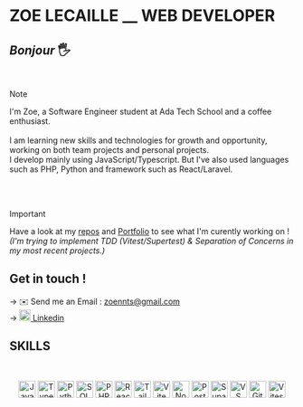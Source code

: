 # ZOE LECAILLE __ WEB DEVELOPER

## <em>Bonjour</em> 🖐️
<br>

> [!NOTE]
> I'm Zoe, a Software Engineer student at Ada Tech School and a coffee enthusiast.<br><br>
> I am learning new skills and technologies for growth and opportunity, working on both team projects and personal projects.<br>
> I develop mainly using JavaScript/Typescript. 
> But I've also used languages such as PHP, Python and framework such as React/Laravel. 
<br>
<br>

> [!IMPORTANT]
> Have a look at my  <a href='https://github.com/zoeleca?tab=repositories' target="_blank" rel="noopener noreferrer">repos</a> and <a href='https://zoeleca.github.io/' target="_blank" rel="noopener noreferrer">Portfolio</a> to see what I'm curently working on !<br>
> <em>(I'm trying to implement TDD (Vitest/Supertest) & Separation of Concerns in my most recent projects.)</em>


  <div align="left">
    
## Get in touch ! 
→ ✉️  Send me an Email :   <a href="mailto:zoennts@gmail.com" target="_blank" rel="noopener noreferrer">zoennts@gmail.com</a><br>
→ <img src="https://upload.wikimedia.org/wikipedia/commons/thumb/c/ca/LinkedIn_logo_initials.png/900px-LinkedIn_logo_initials.png" width="20" height="20" alt="linkedin"/><a href="https://www.linkedin.com/in/zoe-lecaille/" target="_blank" rel="noopener noreferrer"> Linkedin </a>
 <div/>

## SKILLS
<br>
<p align='center'>
                        <a href="https://developer.mozilla.org/en-US/docs/Web/JavaScript" target="_blank" rel="noreferrer">
                            <img src="https://raw.githubusercontent.com/danielcranney/readme-generator/main/public/icons/skills/javascript-colored.svg"
                                alt="JavaScript" id="img-skills" width="30" height="30"/></a>
  <a href="https://developer.mozilla.org/en-US/docs/Glossary/TypeScript" target="_blank" rel="noreferrer">
                            <img src="https://upload.wikimedia.org/wikipedia/commons/thumb/4/4c/Typescript_logo_2020.svg/768px-Typescript_logo_2020.svg.png"
                                alt="TypeScript" id="img-skills" width="30" height="30"/></a>
                        <a href="https://www.python.org/" target="_blank" rel="noreferrer">
                            <img src="https://upload.wikimedia.org/wikipedia/commons/thumb/c/c3/Python-logo-notext.svg/800px-Python-logo-notext.svg.png"
                                alt="Python" id="img-skills" width="30" height="30"/></a>
                        <a href="https://sql.sh/" target="_blank" rel="noreferrer">
                            <img src="https://icons.veryicon.com/png/o/application/designer-icon/sql-5.png" alt="SQL"
                                id="img-skills" width="30" height="30"/></a>
                        <a href="https://www.php.net/" target="_blank" rel="noreferrer">
                            <img src="https://raw.githubusercontent.com/danielcranney/readme-generator/main/public/icons/skills/php-colored.svg"
                                alt="PHP" id="img-skills" width="30" height="30"/></a>
                        <a href="https://reactjs.org/" target="_blank" rel="noreferrer">
                            <img src="https://raw.githubusercontent.com/danielcranney/readme-generator/main/public/icons/skills/react-colored.svg"
                                alt="React" id="img-skills" width="30" height="30"/></a>
                        <a href="https://tailwindcss.com/" target="_blank" rel="noreferrer">
                            <img src="https://cdn.icon-icons.com/icons2/2699/PNG/512/tailwindcss_logo_icon_167923.png"
                                alt="Tailwindcss" id="img-skills" width="30" height="30"/></a>
                        <a href="https://vitejs.dev/" target="_blank" rel="noreferrer">
                            <img src="https://raw.githubusercontent.com/danielcranney/readme-generator/main/public/icons/skills/vite-colored.svg"
                                alt="Vite" id="img-skills" width="30" height="30"/></a>
                        <a href="https://nodejs.org/en/" target="_blank" rel="noreferrer">
                            <img src="https://raw.githubusercontent.com/danielcranney/readme-generator/main/public/icons/skills/nodejs-colored.svg"
                                alt="NodeJS" id="img-skills" width="30" height="30"/></a>
                        <a href="https://www.postgresql.org/" target="_blank" rel="noreferrer">
                            <img src="https://upload.wikimedia.org/wikipedia/commons/2/29/Postgresql_elephant.svg" alt="Postgres"
                                id="img-skills" width="30" height="30"/></a>
                        <a href="https://supabase.com/" target="_blank" rel="noreferrer">
                            <img src="https://seeklogo.com/images/S/supabase-logo-DCC676FFE2-seeklogo.com.png"
                                alt="Supabase" id="img-skills" width="30" height="30"/></a>
                        <a href="https://code.visualstudio.com/" target="_blank" rel="noreferrer">
                            <img src="https://raw.githubusercontent.com/danielcranney/readme-generator/main/public/icons/skills/visualstudiocode.svg"
                                alt="VS Code" id="img-skills" width="30" height="30"/></a>
                        <a href="https://git-scm.com/" target="_blank" rel="noreferrer">
                            <img src="https://raw.githubusercontent.com/danielcranney/readme-generator/main/public/icons/skills/git-colored.svg"
                                alt="Git" id="img-skills" width="30" height="30"/></a>  
  <a href="https://vitest.dev/" target="_blank" rel="noreferrer">
                            <img src="https://vitest.dev/logo-shadow.svg"
                                alt="Vitest" id="img-skills" width="30" height="30"/>
                        </a>
</p>
